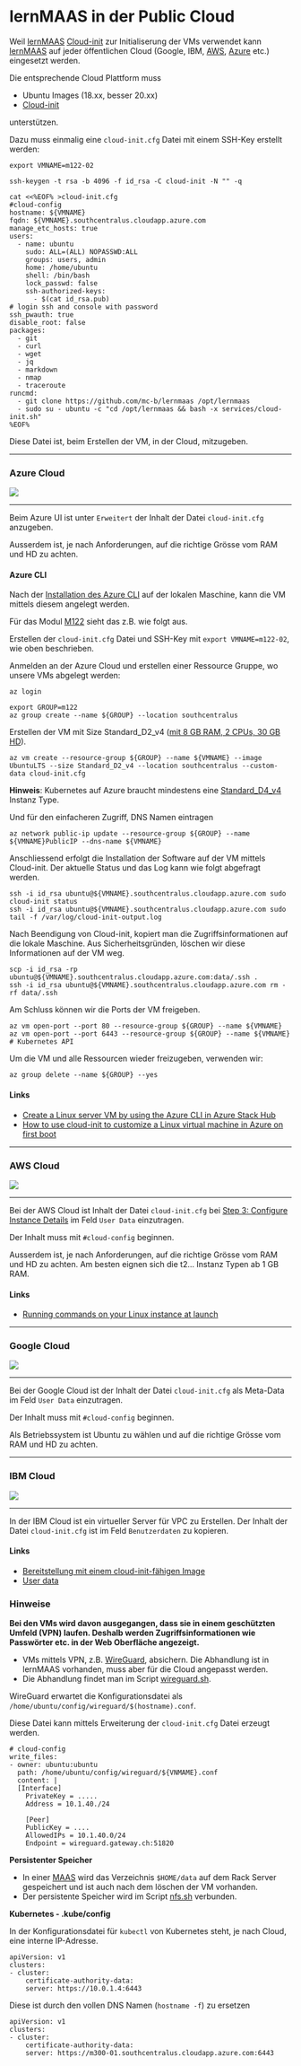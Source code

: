 lernMAAS in der Public Cloud
============================

Weil [lernMAAS](github.com/mc-b/lernmaas) [Cloud-init](https://cloudinit.readthedocs.io/)  zur Initialiserung der VMs verwendet kann [lernMAAS](github.com/mc-b/lernmaas) auf jeder öffentlichen Cloud (Google, IBM, [AWS](https://docs.aws.amazon.com/AWSEC2/latest/UserGuide/user-data.html), [Azure](https://docs.microsoft.com/en-us/azure/virtual-machines/linux/using-cloud-init) etc.) eingesetzt werden.

Die entsprechende Cloud Plattform muss 
* Ubuntu Images (18.xx, besser 20.xx) 
* [Cloud-init](https://cloudinit.readthedocs.io/en/latest/topics/datasources.html)

unterstützen.

Dazu muss einmalig eine `cloud-init.cfg` Datei mit einem SSH-Key erstellt werden:

    export VMNAME=m122-02

    ssh-keygen -t rsa -b 4096 -f id_rsa -C cloud-init -N "" -q
    
    cat <<%EOF% >cloud-init.cfg
    #cloud-config
    hostname: ${VMNAME}
    fqdn: ${VMNAME}.southcentralus.cloudapp.azure.com
    manage_etc_hosts: true
    users:
      - name: ubuntu
        sudo: ALL=(ALL) NOPASSWD:ALL
        groups: users, admin
        home: /home/ubuntu
        shell: /bin/bash
        lock_passwd: false
        ssh-authorized-keys:
          - $(cat id_rsa.pub)
    # login ssh and console with password
    ssh_pwauth: true
    disable_root: false
    packages:
      - git 
      - curl 
      - wget
      - jq
      - markdown
      - nmap
      - traceroute
    runcmd:
      - git clone https://github.com/mc-b/lernmaas /opt/lernmaas
      - sudo su - ubuntu -c "cd /opt/lernmaas && bash -x services/cloud-init.sh"
    %EOF%
    
Diese Datei ist, beim Erstellen der VM, in der Cloud, mitzugeben.  

***
### Azure Cloud

![](../images/azure-cloud.png)

---

Beim Azure UI ist unter `Erweitert` der Inhalt der Datei `cloud-init.cfg` anzugeben.

Ausserdem ist, je nach Anforderungen, auf die richtige Grösse vom RAM und HD zu achten.

#### Azure CLI

Nach der [Installation des Azure CLI](https://docs.microsoft.com/en-us/cli/azure/install-azure-cli?view=azure-cli-latest) auf der lokalen Maschine, kann die VM mittels diesem angelegt werden. 

Für das Modul [M122](https://github.com/tbz-it/M122) sieht das z.B. wie folgt aus.

Erstellen der `cloud-init.cfg` Datei und SSH-Key mit `export VMNAME=m122-02`, wie oben beschrieben.

Anmelden an der Azure Cloud und erstellen einer Ressource Gruppe, wo unsere VMs abgelegt werden:

    az login
    
    export GROUP=m122
    az group create --name ${GROUP} --location southcentralus
    
Erstellen der VM mit Size Standard_D2_v4 ([mit 8 GB RAM, 2 CPUs, 30 GB HD](https://azure.microsoft.com/de-de/pricing/details/virtual-machines/linux/)).
    
    az vm create --resource-group ${GROUP} --name ${VMNAME} --image UbuntuLTS --size Standard_D2_v4 --location southcentralus --custom-data cloud-init.cfg    

**Hinweis**: Kubernetes auf Azure braucht mindestens eine [Standard_D4_v4](https://azure.microsoft.com/de-de/pricing/details/virtual-machines/linux/) Instanz Type.

    
Und für den einfacheren Zugriff, DNS Namen eintragen
    
    az network public-ip update --resource-group ${GROUP} --name ${VMNAME}PublicIP --dns-name ${VMNAME}
    
Anschliessend erfolgt die Installation der Software auf der VM mittels Cloud-init. Der aktuelle Status und das Log kann wie folgt abgefragt werden.

    ssh -i id_rsa ubuntu@${VMNAME}.southcentralus.cloudapp.azure.com sudo cloud-init status
    ssh -i id_rsa ubuntu@${VMNAME}.southcentralus.cloudapp.azure.com sudo tail -f /var/log/cloud-init-output.log    

Nach Beendigung von Cloud-init, kopiert man die Zugriffsinformationen auf die lokale Maschine. Aus Sicherheitsgründen, löschen wir diese Informationen auf der VM weg.

    scp -i id_rsa -rp ubuntu@${VMNAME}.southcentralus.cloudapp.azure.com:data/.ssh .
    ssh -i id_rsa ubuntu@${VMNAME}.southcentralus.cloudapp.azure.com rm -rf data/.ssh
    
Am Schluss können wir die Ports der VM freigeben.

    az vm open-port --port 80 --resource-group ${GROUP} --name ${VMNAME}
    az vm open-port --port 6443 --resource-group ${GROUP} --name ${VMNAME} # Kubernetes API

Um die VM und alle Ressourcen wieder freizugeben, verwenden wir:

    az group delete --name ${GROUP} --yes

#### Links

* [Create a Linux server VM by using the Azure CLI in Azure Stack Hub](https://docs.microsoft.com/en-us/azure-stack/user/azure-stack-quick-create-vm-linux-cli?view=azs-1908)
* [How to use cloud-init to customize a Linux virtual machine in Azure on first boot](https://docs.microsoft.com/en-us/azure/virtual-machines/linux/tutorial-automate-vm-deployment)

***
### AWS Cloud

![](../images/aws-cloud.png)

---

Bei der AWS Cloud ist Inhalt der Datei `cloud-init.cfg` bei [Step 3: Configure Instance Details](https://docs.aws.amazon.com/AWSEC2/latest/UserGuide/launching-instance.html#configure_instance_details_step) im Feld `User Data` einzutragen.

Der Inhalt muss mit `#cloud-config` beginnen.

Ausserdem ist, je nach Anforderungen, auf die richtige Grösse vom RAM und HD zu achten. Am besten eignen sich die t2... Instanz Typen ab 1 GB RAM.

#### Links

* [Running commands on your Linux instance at launch](https://docs.aws.amazon.com/AWSEC2/latest/UserGuide/user-data.html)

***
### Google Cloud

![](../images/google-cloud.png)

---

Bei der Google Cloud ist der Inhalt der Datei `cloud-init.cfg` als Meta-Data im Feld `User Data` einzutragen.

Der Inhalt muss mit `#cloud-config` beginnen.

Als Betriebssystem ist Ubuntu zu wählen und auf die richtige Grösse vom RAM und HD zu achten. 

***
### IBM Cloud


![](../images/ibm-cloud.png)

---

In der IBM Cloud ist ein virtueller Server für VPC zu Erstellen. Der Inhalt der Datei `cloud-init.cfg` ist im Feld `Benutzerdaten` zu kopieren.

#### Links

* [Bereitstellung mit einem cloud-init-fähigen Image](https://cloud.ibm.com/docs/image-templates?topic=image-templates-provisioning-with-a-cloud-init-enabled-image)
* [User data](https://cloud.ibm.com/docs/vpc-on-classic-vsi?topic=vpc-on-classic-vsi-user-data)


### Hinweise

**Bei den VMs wird davon ausgegangen, dass sie in einem geschützten Umfeld (VPN) laufen. Deshalb werden Zugriffsinformationen wie Passwörter etc. in der Web Oberfläche angezeigt.**

* VMs mittels VPN, z.B. [WireGuard](https://www.wireguard.com/), absichern. Die Abhandlung ist in lernMAAS vorhanden, muss aber für die Cloud angepasst werden.
* Die Abhandlung findet man im Script [wireguard.sh](https://github.com/mc-b/lernmaas/blob/master/services/wireguard.sh).

WireGuard erwartet die Konfigurationsdatei als `/home/ubuntu/config/wireguard/$(hostname).conf`. 

Diese Datei kann mittels Erweiterung der `cloud-init.cfg` Datei erzeugt werden.

    # cloud-config
    write_files:
    - owner: ubuntu:ubuntu
      path: /home/ubuntu/config/wireguard/${VNMAME}.conf
      content: |
      [Interface]
        PrivateKey = .....
        Address = 10.1.40./24
        
        [Peer]
        PublicKey = ....
        AllowedIPs = 10.1.40.0/24
        Endpoint = wireguard.gateway.ch:51820

**Persistenter Speicher**

* In einer [MAAS](https://maas.io) wird das Verzeichnis `$HOME/data` auf dem Rack Server gespeichert und ist auch nach dem löschen der VM vorhanden.
* Der persistente Speicher wird im Script [nfs.sh](https://github.com/mc-b/lernmaas/blob/master/services/nfs.sh) verbunden.

**Kubernetes - .kube/config**

In der Konfigurationsdatei für `kubectl` von Kubernetes steht, je nach Cloud, eine interne IP-Adresse.

    apiVersion: v1
    clusters:
    - cluster:
        certificate-authority-data: 
        server: https://10.0.1.4:6443

Diese ist durch den vollen DNS Namen (`hostname -f`) zu ersetzen

    apiVersion: v1
    clusters:
    - cluster:
        certificate-authority-data: 
        server: https://m300-01.southcentralus.cloudapp.azure.com:6443
  
